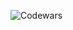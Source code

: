 ![Codewars](https://github.r2v.ch/codewars?user=LewisVex&hide_clan=true&name=true&top_languages=true&stroke=%23342f74&theme=midnight_purple)
